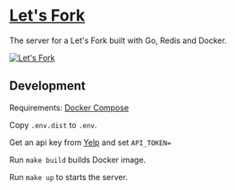 # [Let's Fork](https://letsfork.app)
The server for a Let's Fork built with Go, Redis and Docker.

[![Let's Fork](http://img.youtube.com/vi/yax6ekVGPnk/0.jpg)](http://www.youtube.com/watch?v=yax6ekVGPnk "Let's Fork")

## Development
Requirements: [Docker Compose](https://docs.docker.com/compose/)

Copy `.env.dist` to `.env`.

Get an api key from [Yelp](https://www.yelp.com/developers) and set `API_TOKEN=`

Run `make build` builds Docker image.

Run `make up` to starts the server. 